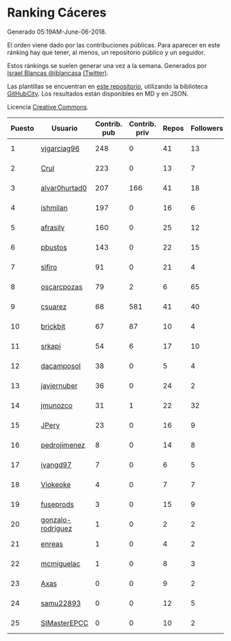 # Ranking Cáceres

Generado 05:19AM-June-06-2018.

El orden viene dado por las contribuciones públicas. Para aparecer en este ránking hay que tener, al menos, un repositorio público y un seguidor.

Estos ránkings se suelen generar una vez a la semana. Generados por [Israel Blancas @iblancasa](https://github.com/iblancasa/) [(Twitter)](https://twitter.com/iblancasa).

Las plantillas se encuentran en [este repositorio](https://github.com/iblancasa/GH-Spanish-Ranking), utilizando la biblioteca [GitHubCity](https://github.com/iblancasa/GitHubCity). Los resultados están disponibles en MD y en JSON.

Licencia [Creative Commons](https://creativecommons.org/licenses/by/4.0/).

| Puesto   |  Usuario  | Contrib. pub | Contrib. priv |Repos| Followers | Desde |  Avatar  |
|----------|-----------|--------------|---------------|-----|-----------|-------|----------|
|1|[vjgarciag96](https://github.com/vjgarciag96)|248|0|41|13|2016-07-01|![vjgarciag96](https://avatars2.githubusercontent.com/u/20244357)|
|2|[Crul](https://github.com/Crul)|223|0|13|7|2013-09-29|![Crul](https://avatars3.githubusercontent.com/u/5569741)|
|3|[alvar0hurtad0](https://github.com/alvar0hurtad0)|207|166|41|18|2011-10-15|![alvar0hurtad0](https://avatars3.githubusercontent.com/u/1130114)|
|4|[ishmilan](https://github.com/ishmilan)|197|0|16|6|2014-10-07|![ishmilan](https://avatars1.githubusercontent.com/u/9059414)|
|5|[afrasilv](https://github.com/afrasilv)|160|0|25|12|2014-10-15|![afrasilv](https://avatars2.githubusercontent.com/u/9256924)|
|6|[pbustos](https://github.com/pbustos)|143|0|22|15|2013-12-06|![pbustos](https://avatars1.githubusercontent.com/u/6126487)|
|7|[sifiro](https://github.com/sifiro)|91|0|21|4|2011-10-23|![sifiro](https://avatars1.githubusercontent.com/u/1146729)|
|8|[oscarcpozas](https://github.com/oscarcpozas)|79|2|6|65|2013-01-27|![oscarcpozas](https://avatars3.githubusercontent.com/u/3399621)|
|9|[csuarez](https://github.com/csuarez)|68|581|41|40|2011-03-21|![csuarez](https://avatars3.githubusercontent.com/u/680660)|
|10|[brickbit](https://github.com/brickbit)|67|87|10|4|2016-06-02|![brickbit](https://avatars2.githubusercontent.com/u/19708065)|
|11|[srkapi](https://github.com/srkapi)|54|6|17|10|2015-02-08|![srkapi](https://avatars1.githubusercontent.com/u/10909126)|
|12|[dacamposol](https://github.com/dacamposol)|38|0|5|4|2016-01-27|![dacamposol](https://avatars3.githubusercontent.com/u/16921751)|
|13|[javiernuber](https://github.com/javiernuber)|36|0|24|2|2011-06-16|![javiernuber](https://avatars2.githubusercontent.com/u/854567)|
|14|[jmunozco](https://github.com/jmunozco)|31|1|22|32|2012-11-23|![jmunozco](https://avatars0.githubusercontent.com/u/2869841)|
|15|[JPery](https://github.com/JPery)|23|0|16|9|2015-02-18|![JPery](https://avatars0.githubusercontent.com/u/11062553)|
|16|[pedrojimenez](https://github.com/pedrojimenez)|8|0|14|8|2011-09-12|![pedrojimenez](https://avatars1.githubusercontent.com/u/1044532)|
|17|[ivangd97](https://github.com/ivangd97)|7|0|6|5|2014-05-06|![ivangd97](https://avatars1.githubusercontent.com/u/7497049)|
|18|[Viokeoke](https://github.com/Viokeoke)|4|0|7|7|2015-10-23|![Viokeoke](https://avatars0.githubusercontent.com/u/15265427)|
|19|[fuseprods](https://github.com/fuseprods)|3|0|15|9|2012-12-15|![fuseprods](https://avatars0.githubusercontent.com/u/3052275)|
|20|[gonzalo-rodriguez](https://github.com/gonzalo-rodriguez)|1|0|2|2|2013-04-02|![gonzalo-rodriguez](https://avatars2.githubusercontent.com/u/4035127)|
|21|[enreas](https://github.com/enreas)|1|0|4|2|2011-11-07|![enreas](https://avatars1.githubusercontent.com/u/1179213)|
|22|[mcmiguelac](https://github.com/mcmiguelac)|1|0|8|3|2014-05-07|![mcmiguelac](https://avatars2.githubusercontent.com/u/7512450)|
|23|[Axas](https://github.com/Axas)|0|0|9|2|2015-03-04|![Axas](https://avatars3.githubusercontent.com/u/11320626)|
|24|[samu22893](https://github.com/samu22893)|0|0|12|5|2013-10-30|![samu22893](https://avatars1.githubusercontent.com/u/5812967)|
|25|[SIMasterEPCC](https://github.com/SIMasterEPCC)|0|0|10|2|2017-03-16|![SIMasterEPCC](https://avatars2.githubusercontent.com/u/26468069)|
